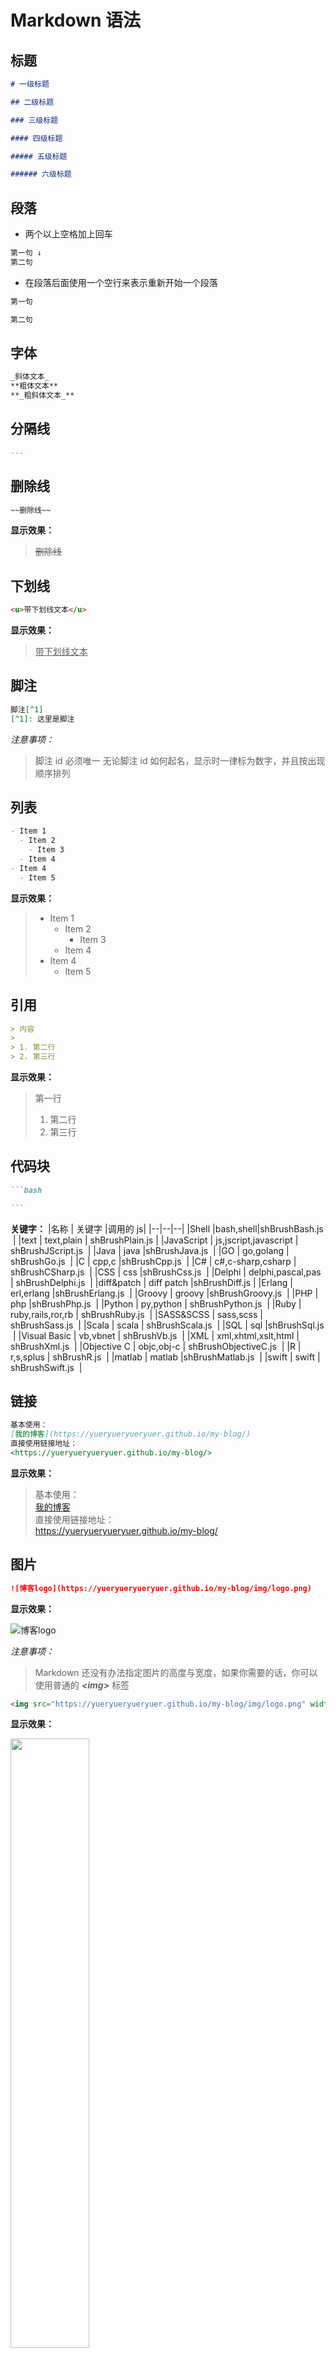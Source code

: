 # Markdown 语法

## 标题

```markdown
# 一级标题

## 二级标题

### 三级标题

#### 四级标题

##### 五级标题

###### 六级标题
```

## 段落

- 两个以上空格加上回车

```markdown
第一句 ↓
第二句
```

- 在段落后面使用一个空行来表示重新开始一个段落

```markdown
第一句

第二句
```

## 字体

```markdown
_斜体文本_
**粗体文本**
**_粗斜体文本_**
```

## 分隔线

```markdown
---
```

## 删除线

```markdown
~~删除线~~
```

**显示效果：**

> ~~删除线~~

## 下划线

```markdown
<u>带下划线文本</u>
```

**显示效果：**

> <u>带下划线文本</u>

## 脚注

```markdown
脚注[^1]
[^1]: 这里是脚注
```

_注意事项：_

> 脚注 id 必须唯一
> 无论脚注 id 如何起名，显示时一律标为数字，并且按出现顺序排列

## 列表

```markdown
- Item 1
  - Item 2
    - Item 3
  - Item 4
- Item 4
  - Item 5
```

**显示效果：**

> - Item 1
>   - Item 2
>     - Item 3
>   - Item 4
> - Item 4
>   - Item 5

## 引用

```markdown
> 内容
>
> 1. 第二行
> 2. 第三行
```

**显示效果：**

> 第一行
>
> 1. 第二行
> 2. 第三行

## 代码块

````markdown
```bash

```
````

**关键字：**
|名称 | 关键字 |调用的 js|
|--|--|--|
|Shell |bash,shell|shBrushBash.js  |
|text | text,plain | shBrushPlain.js |
|JavaScript | js,jscript,javascript | shBrushJScript.js  |
|Java | java |shBrushJava.js  |
|GO | go,golang | shBrushGo.js  |
|C | cpp,c |shBrushCpp.js  |
|C# | c#,c-sharp,csharp | shBrushCSharp.js  |
|CSS | css |shBrushCss.js  |
|Delphi | delphi,pascal,pas | shBrushDelphi.js  |
|diff&patch | diff patch |shBrushDiff.js |
|Erlang | erl,erlang |shBrushErlang.js  |
|Groovy | groovy |shBrushGroovy.js  |
|PHP | php |shBrushPhp.js  |
|Python | py,python | shBrushPython.js  |
|Ruby | ruby,rails,ror,rb | shBrushRuby.js  |
|SASS&SCSS | sass,scss | shBrushSass.js  |
|Scala | scala | shBrushScala.js  |
|SQL | sql |shBrushSql.js  |
|Visual Basic | vb,vbnet | shBrushVb.js  |
|XML | xml,xhtml,xslt,html | shBrushXml.js  |
|Objective C | objc,obj-c | shBrushObjectiveC.js  |
|R | r,s,splus | shBrushR.js  |
|matlab | matlab |shBrushMatlab.js  |
|swift | swift | shBrushSwift.js  |

## 链接

```markdown
基本使用：
[我的博客](https://yueryueryueryuer.github.io/my-blog/)
直接使用链接地址：
<https://yueryueryueryuer.github.io/my-blog/>
```

**显示效果：**

> 基本使用：  
> [我的博客](https://yueryueryueryuer.github.io/my-blog/)  
> 直接使用链接地址：  
> <https://yueryueryueryuer.github.io/my-blog/>

## 图片

```markdown
![博客logo](https://yueryueryueryuer.github.io/my-blog/img/logo.png)
```

**显示效果：**

![博客logo](https://yueryueryueryuer.github.io/my-blog/img/logo.png)

_注意事项：_

> Markdown 还没有办法指定图片的高度与宽度，如果你需要的话，你可以使用普通的 **_\<img>_** 标签

```markdown
<img src="https://yueryueryueryuer.github.io/my-blog/img/logo.png" width="50%">
```

**显示效果：**

<img src="https://yueryueryueryuer.github.io/my-blog/img/logo.png" width="50%">

## 表格

```markdown
| 表头   | 表头   |
| ------ | ------ |
| 单元格 | 单元格 |
| 单元格 | 单元格 |

| 左对齐 | 右对齐 | 居中对齐 |
| :----- | -----: | :------: |
| 单元格 | 单元格 |  单元格  |
| 单元格 | 单元格 |  单元格  |
```

**显示效果：**

| 表头   | 表头   |
| ------ | ------ |
| 单元格 | 单元格 |
| 单元格 | 单元格 |

| 左对齐 | 右对齐 | 居中对齐 |
| :----- | -----: | :------: |
| 单元格 | 单元格 |  单元格  |
| 单元格 | 单元格 |  单元格  |

_注意事项：_

> -: 设置内容和标题栏居右对齐。  
> :- 设置内容和标题栏居左对齐。  
> :-: 设置内容和标题栏居中对齐。

## 高级技巧

### 支持的 HTML 元素

```markdown
目前支持的 HTML 元素有：<kbd> <b> <i> <em> <sup> <sub> <br>等，如：

使用 <kbd>Ctrl</kbd>+<kbd>Alt</kbd>+<kbd>Del</kbd> 重启电脑
```

**显示效果：**

> 使用 <kbd>Ctrl</kbd>+<kbd>Alt</kbd>+<kbd>Del</kbd> 重启电脑
